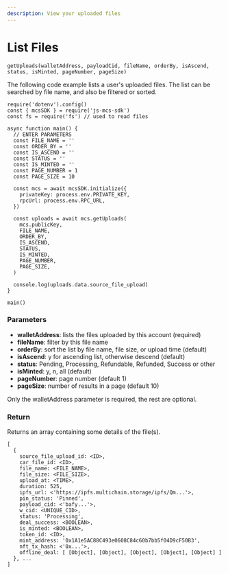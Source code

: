 ```yaml
---
description: View your uploaded files
---
```


# List Files

`getUploads(walletAddress, payloadCid, fileName, orderBy, isAscend, status, isMinted, pageNumber, pageSize)`

The following code example lists a user's uploaded files. The list can be searched by file name, and also be filtered or sorted.

```
require('dotenv').config()
const { mcsSDK } = require('js-mcs-sdk')
const fs = require('fs') // used to read files

async function main() {
  // ENTER PARAMETERS
  const FILE_NAME = ''
  const ORDER_BY = ''
  const IS_ASCEND = ''
  const STATUS = ''
  const IS_MINTED = ''
  const PAGE_NUMBER = 1
  const PAGE_SIZE = 10
  
  const mcs = await mcsSDK.initialize({
    privateKey: process.env.PRIVATE_KEY,
    rpcUrl: process.env.RPC_URL,
  })
  
  const uploads = await mcs.getUploads(
    mcs.publicKey,
    FILE_NAME,
    ORDER_BY,
    IS_ASCEND,
    STATUS,
    IS_MINTED,
    PAGE_NUMBER,
    PAGE_SIZE,
  )
  
  console.log(uploads.data.source_file_upload)
}

main()
```

### Parameters

* **walletAddress**: lists the files uploaded by this account (required)
* **fileName**: filter by this file name
* **orderBy**: sort the list by file name, file size, or upload time (default)
* **isAscend**: y for ascending list, otherwise descend (default)
* **status**: Pending, Processing, Refundable, Refunded, Success or other
* **isMinted**: y, n, all (default)
* **pageNumber**: page number (default 1)
* **pageSize**: number of results in a page (default 10)

Only the walletAddress parameter is required, the rest are optional.

### Return

Returns an array containing some details of the file(s).

```
[
  {
    source_file_upload_id: <ID>,
    car_file_id: <ID>,
    file_name: <FILE_NAME>,
    file_size: <FILE_SIZE>,
    upload_at: <TIME>,
    duration: 525,
    ipfs_url: <'https://ipfs.multichain.storage/ipfs/Qm...'>,
    pin_status: 'Pinned',
    payload_cid: <'bafy...'>,
    w_cid: <UNIQUE_CID>,
    status: 'Processing',
    deal_success: <BOOLEAN>,
    is_minted: <BOOLEAN>,
    token_id: <ID>,
    mint_address: '0x1A1e5AC88C493e0608C84c60b7bb5f04D9cF50B3',
    nft_tx_hash: <'0x...'>,
    offline_deal: [ [Object], [Object], [Object], [Object], [Object] ]
  }, ...
]
```
